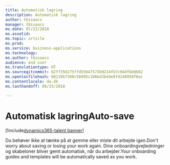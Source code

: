 ```yaml
---
title: Automatisk lagring
description: Automatisk lagring
author: tbisaacs
manager: tbisaacs
ms.date: 07/22/2018
ms.assetid: 
ms.topic: article
ms.prod: 
ms.service: business-applications
ms.technology: 
ms.author: tbisaacs
audience: end user
ms.translationtype: HT
ms.sourcegitcommit: 62ff356275ffd55047573b9224fb7c94df8dd602
ms.openlocfilehash: 68119b7360c58495c186bd2b44e8fd148958f0ac
ms.contentlocale: da-dk
ms.lasthandoff: 08/15/2018

---
```

#  <a name="auto-save"></a><span data-ttu-id="8ba89-103">Automatisk lagring</span><span class="sxs-lookup"><span data-stu-id="8ba89-103">Auto-save</span></span>

[!include[dynamics365-talent banner](../../includes/dynamics365-talent.md)]





<span data-ttu-id="8ba89-104">Du behøver ikke at tænke på at gemme eller miste dit arbejde igen.</span><span class="sxs-lookup"><span data-stu-id="8ba89-104">Don't worry about saving or losing your work again.</span></span> <span data-ttu-id="8ba89-105">Dine onboardingvejledninger og skabeloner bliver gemt automatisk, når du arbejder.</span><span class="sxs-lookup"><span data-stu-id="8ba89-105">Your onboarding guides and templates will be automatically saved as you work.</span></span>

